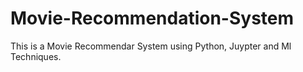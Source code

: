 ﻿# Movie-Recommendation-System

This is a Movie Recommendar System using Python, Juypter and Ml Techniques.
